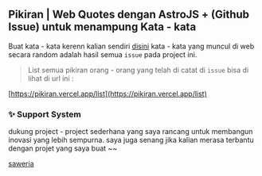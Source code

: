 ## Pikiran | Web Quotes dengan AstroJS + (Github Issue) untuk menampung Kata - kata

Buat kata - kata kerenn kalian sendiri [disini](https://github.com/zaadevofc/pikiran.vercel.app/issues/1)
kata - kata yang muncul di web secara random adalah hasil semua `issue` pada project ini.

> List semua pikiran orang - orang yang telah di catat di `issue`
bisa di lihat di url ini : 

[https://pikiran.vercel.app/list](https://pikiran.vercel.app/list)

### ✨ Support System

dukung project - project sederhana yang saya rancang untuk membangun inovasi yang lebih sempurna. saya juga senang jika kalian merasa terbantu dengan projet yang saya buat ~~

[saweria](https://saweria.co/zaadevofc)